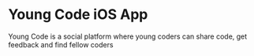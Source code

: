 Young Code iOS App
==================

Young Code is a social platform where young coders can share code, get feedback and find fellow coders